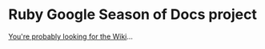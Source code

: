 # Ruby Google Season of Docs project

[You're probably looking for the Wiki](https://github.com/rubygsoc/rubygsod/wiki)...
